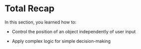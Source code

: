 # Total Recap

In this section, you learned how to:

- Control the position of an object independently of user input

- Apply complex logic for simple decision-making
